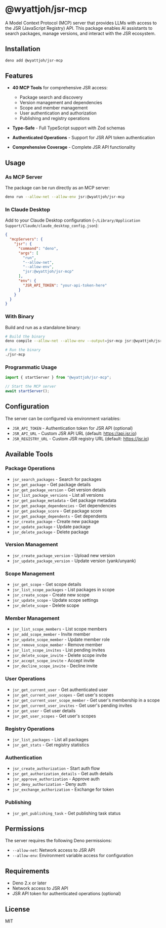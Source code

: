 # @wyattjoh/jsr-mcp

A Model Context Protocol (MCP) server that provides LLMs with access to the JSR (JavaScript Registry) API. This package enables AI assistants to search packages, manage versions, and interact with the JSR ecosystem.

## Installation

```bash
deno add @wyattjoh/jsr-mcp
```

## Features

- **40 MCP Tools** for comprehensive JSR access:
  - Package search and discovery
  - Version management and dependencies
  - Scope and member management
  - User authentication and authorization
  - Publishing and registry operations

- **Type-Safe** - Full TypeScript support with Zod schemas
- **Authenticated Operations** - Support for JSR API token authentication
- **Comprehensive Coverage** - Complete JSR API functionality

## Usage

### As MCP Server

The package can be run directly as an MCP server:

```bash
deno run --allow-net --allow-env jsr:@wyattjoh/jsr-mcp
```

### In Claude Desktop

Add to your Claude Desktop configuration (`~/Library/Application Support/Claude/claude_desktop_config.json`):

```json
{
  "mcpServers": {
    "jsr": {
      "command": "deno",
      "args": [
        "run",
        "--allow-net",
        "--allow-env",
        "jsr:@wyattjoh/jsr-mcp"
      ],
      "env": {
        "JSR_API_TOKEN": "your-api-token-here"
      }
    }
  }
}
```

### With Binary

Build and run as a standalone binary:

```bash
# Build the binary
deno compile --allow-net --allow-env --output=jsr-mcp jsr:@wyattjoh/jsr-mcp

# Run the binary
./jsr-mcp
```

### Programmatic Usage

```typescript
import { startServer } from "@wyattjoh/jsr-mcp";

// Start the MCP server
await startServer();
```

## Configuration

The server can be configured via environment variables:

- `JSR_API_TOKEN` - Authentication token for JSR API (optional)
- `JSR_API_URL` - Custom JSR API URL (default: https://api.jsr.io)
- `JSR_REGISTRY_URL` - Custom JSR registry URL (default: https://jsr.io)

## Available Tools

### Package Operations

- `jsr_search_packages` - Search for packages
- `jsr_get_package` - Get package details
- `jsr_get_package_version` - Get version details
- `jsr_list_package_versions` - List all versions
- `jsr_get_package_metadata` - Get package metadata
- `jsr_get_package_dependencies` - Get dependencies
- `jsr_get_package_score` - Get package score
- `jsr_get_package_dependents` - Get dependents
- `jsr_create_package` - Create new package
- `jsr_update_package` - Update package
- `jsr_delete_package` - Delete package

### Version Management

- `jsr_create_package_version` - Upload new version
- `jsr_update_package_version` - Update version (yank/unyank)

### Scope Management

- `jsr_get_scope` - Get scope details
- `jsr_list_scope_packages` - List packages in scope
- `jsr_create_scope` - Create new scope
- `jsr_update_scope` - Update scope settings
- `jsr_delete_scope` - Delete scope

### Member Management

- `jsr_list_scope_members` - List scope members
- `jsr_add_scope_member` - Invite member
- `jsr_update_scope_member` - Update member role
- `jsr_remove_scope_member` - Remove member
- `jsr_list_scope_invites` - List pending invites
- `jsr_delete_scope_invite` - Delete scope invite
- `jsr_accept_scope_invite` - Accept invite
- `jsr_decline_scope_invite` - Decline invite

### User Operations

- `jsr_get_current_user` - Get authenticated user
- `jsr_get_current_user_scopes` - Get user's scopes
- `jsr_get_current_user_scope_member` - Get user's membership in a scope
- `jsr_get_current_user_invites` - Get user's pending invites
- `jsr_get_user` - Get user details
- `jsr_get_user_scopes` - Get user's scopes

### Registry Operations

- `jsr_list_packages` - List all packages
- `jsr_get_stats` - Get registry statistics

### Authentication

- `jsr_create_authorization` - Start auth flow
- `jsr_get_authorization_details` - Get auth details
- `jsr_approve_authorization` - Approve auth
- `jsr_deny_authorization` - Deny auth
- `jsr_exchange_authorization` - Exchange for token

### Publishing

- `jsr_get_publishing_task` - Get publishing task status

## Permissions

The server requires the following Deno permissions:

- `--allow-net`: Network access to JSR API
- `--allow-env`: Environment variable access for configuration

## Requirements

- Deno 2.x or later
- Network access to JSR API
- JSR API token for authenticated operations (optional)

## License

MIT
